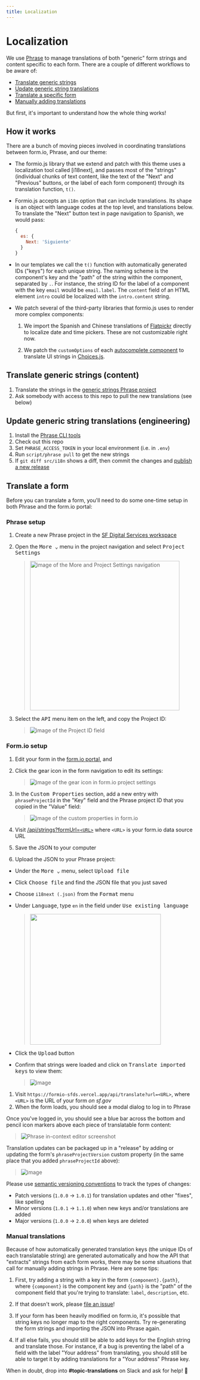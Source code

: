 ```yaml
---
title: Localization
---
```


# Localization
We use [Phrase] to manage translations of both "generic" form strings and
content specific to each form. There are a couple of different workflows to be
aware of:

- [Translate generic strings](#translate-generic-strings-content)
- [Update generic string translations](#update-generic-string-translations-engineering)
- [Translate a specific form](#translate-a-form)
- [Manually adding translations](#manual-translations)

But first, it's important to understand how the whole thing works!

## How it works
There are a bunch of moving pieces involved in coordinating translations
between form.io, Phrase, and our theme:

- The formio.js library that we extend and patch with this theme uses a
  localization tool called [i18next], and passes most of the "strings"
  (individual chunks of text content, like the text of the "Next" and
  "Previous" buttons, or the label of each form component) through its
  translation function, `t()`.

- Formio.js accepts an `i18n` option that can include translations. Its shape
  is an object with language codes at the top level, and translations below. To
  translate the "Next" button text in page navigation to Spanish, we would pass:

  ```js
  {
    es: {
      Next: 'Siguiente'
    }
  }
  ```

- In our templates we call the `t()` function with automatically generated IDs
  ("keys") for each unique string. The naming scheme is the component's key and
  the "path" of the string within the component, separated by `.`. For
  instance, the string ID for the label of a component with the key `email`
  would be `email.label`. The `content` field of an HTML element `intro` could
  be localized with the `intro.content` string.

- We patch several of the third-party libraries that formio.js uses to render
  more complex components:

    1. We import the Spanish and Chinese translations of [Flatpickr] directly
       to localize date and time pickers. These are not customizable right now.

    1. We patch the `customOptions` of each [autocomplete component](./autocomplete.md#translation)
       to translate UI strings in [Choices.js].

## Translate generic strings (content)
1. Translate the strings in the [generic strings Phrase project]
1. Ask somebody with access to this repo to pull the new translations (see below)

## Update generic string translations (engineering)
1. Install the [Phrase CLI tools](https://phrase.com/cli/)
1. Check out this repo
1. Set `PHRASE_ACCESS_TOKEN` in your local environment (i.e. in `.env`)
1. Run `script/phrase pull` to get the new strings
1. If `git diff src/i18n` shows a diff, then commit the changes and [publish a new release](../develop.md#publishing)


## Translate a form
Before you can translate a form, you'll need to do some one-time setup in both Phrase and the form.io portal:

### Phrase setup
1. Create a new Phrase project in the [SF Digital Services workspace](https://app.phrase.com/accounts/city-county-of-san-francisco/spaces)
1. Open the <kbd>More ⌄</kbd> menu in the project navigation and select <kbd>Project Settings</kbd>

    > <img src="https://user-images.githubusercontent.com/113896/97355318-fbc0c980-1853-11eb-8559-a527798562de.png" height="400" alt="image of the More and Project Settings navigation">

1. Select the <kbd>API</kbd> menu item on the left, and copy the Project ID:

    > ![image of the Project ID field](https://user-images.githubusercontent.com/113896/97355530-44788280-1854-11eb-8db4-2d0534d9897d.png)

### Form.io setup
1. Edit your form in the [form.io portal](https://portal.form.io), and 
1. Click the gear icon in the form navigation to edit its settings:

    > ![image of the gear icon in form.io project settings](https://user-images.githubusercontent.com/113896/97355914-dbddd580-1854-11eb-89bb-fde9cc30cebe.png)

1. In the <kbd>Custom Properties</kbd> section, add a new entry with `phraseProjectId` in the "Key" field and the Phrase project ID that you copied in the "Value" field:

    > ![image of the custom properties in form.io](https://user-images.githubusercontent.com/113896/88114083-fa527780-cb67-11ea-98a1-b85273db617a.png)

1. Visit [/api/strings?formUrl=`<URL>`](https://formio-sfds.vercel.app/api/strings?formUrl=<URL>) where `<URL>` is your form.io data source URL
1. Save the JSON to your computer
1. Upload the JSON to your Phrase project:

  - Under the <kbd>More ⌄</kbd> menu, select <kbd>Upload file</kbd>
  - Click <kbd>Choose file</kbd> and find the JSON file that you just saved
  - Choose `i18next (.json)` from the <kbd>Format</kbd> menu
  - Under <kbd>Language</kbd>, type `en` in the field under <kbd>Use existing language</kbd>

      > <img src="https://user-images.githubusercontent.com/113896/97367482-6da20e80-1866-11eb-9b0a-5e6b86e5aabe.png" width="350">

  - Click the <kbd>Upload</kbd> button
  - Confirm that strings were loaded and click on <kbd>Translate imported keys</kbd> to view them:

      > ![image](https://user-images.githubusercontent.com/113896/97367809-00db4400-1867-11eb-8115-dca7ca108504.png)

1. Visit `https://formio-sfds.vercel.app/api/translate?url=<URL>`, where `<URL>` is the URL of your form _on sf.gov_
1. When the form loads, you should see a modal dialog to log in to Phrase

Once you've logged in, you should see a blue bar across the bottom and pencil icon markers above each piece of translatable form content:

> ![Phrase in-context editor screenshot](https://user-images.githubusercontent.com/113896/88839471-f3db8580-d18f-11ea-8121-e0ce158ca274.png)

Translation updates can be packaged up in a "release" by adding or updating the form's `phraseProjectVersion` custom property (in the same place that you added `phraseProjectId` above):

> ![image](https://user-images.githubusercontent.com/113896/97610569-4d8f5e00-19d2-11eb-9f22-67abb29dcab7.png)

Please use [semantic versioning conventions](https://semver.org) to track the types of changes:

* Patch versions (`1.0.0` → `1.0.1`) for translation updates and other "fixes", like spelling
* Minor versions (`1.0.1` → `1.1.0`) when new keys and/or translations are added
* Major versions (`1.0.0` → `2.0.0`) when keys are deleted


### Manual translations
Because of how automatically generated translation keys (the unique IDs of each
translatable string) are generated automatically and how the API that
"extracts" strings from each form works, there may be some situations that call
for manually adding strings in Phrase. Here are some tips:

1. First, try adding a string with a key in the form `{component}.{path}`, where
   `{component}` is the component key and `{path}` is the "path" of the
   component field that you're trying to translate: `label`, `description`, etc.

2. If that doesn't work, please [file an issue]!

3. If your form has been heavily modified on form.io, it's possible that string
   keys no longer map to the right components. Try re-generating the form
   strings and importing the JSON into Phrase again.

4. If all else fails, you should still be able to add keys for the English
   string and translate those. For instance, if a bug is preventing the label
   of a field with the label "Your address" from translating, you should still
   be able to target it by adding translations for a "Your address" Phrase key.

When in doubt, drop into **#topic-translations** on Slack and ask for help! 💪

[phrase]: https://phrase.com
[phrase in-context editor]: https://help.phrase.com/help/set-up-in-context-editor
[choices.js]: https://github.com/jshjohnson/Choices#readme
[generic strings phrase project]: https://app.phrase.com/accounts/city-county-of-san-francisco/projects/form-io-generic-strings
[flatpickr]: https://flatpickr.js.org/
[file an issue]: https://github.com/SFDigitalServices/formio-sfds/issues/new
